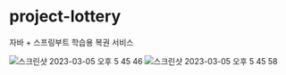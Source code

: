 # project-lottery

자바 + 스프링부트 학습용 복권 서비스

![스크린샷 2023-03-05 오후 5 45 46](https://user-images.githubusercontent.com/103515256/222950804-2a263126-491d-4a98-9d2c-5bda737b625c.png)
![스크린샷 2023-03-05 오후 5 45 58](https://user-images.githubusercontent.com/103515256/222950809-3abc1d6a-0bd0-4e1e-a8e9-71c8fcb78021.png)
